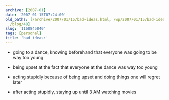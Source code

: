 ```yaml
---
archive: [2007-01]
date: '2007-01-15T07:24:00'
old_paths: [/archive/2007/01/15/bad-ideas.html, /wp/2007/01/15/bad-ideas/, /2007/01/15/bad-ideas/,
  /blog/48]
slug: '1168845840'
tags: [personal]
title: 'bad ideas:'
---
```


- going to a dance, knowing beforehand that everyone was going to be way
  too young  

- being upset at the fact that everyone at the dance was way too young  

- acting stupidly because of being upset and doing things one will regret
  later  

- after acting stupidly, staying up until 3 AM watching movies

